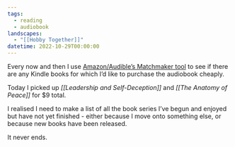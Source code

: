 ```yaml
---
tags:
  - reading
  - audiobook
landscapes:
  - "[[Hobby Together]]"
datetime: 2022-10-29T00:00:00
---
```

Every now and then I use [Amazon/Audible’s Matchmaker tool](https://www.amazon.com.au/hz/audible/matchmaker) to see if there are any Kindle books for which I’d like to purchase the audiobook cheaply.

Today I picked up _[[Leadership and Self-Deception]]_ and _[[The Anatomy of Peace]]_ for $9 total.

I realised I need to make a list of all the book series I’ve begun and enjoyed but have not yet finished - either because I move onto something else, or because new books have been released.

It never ends.
